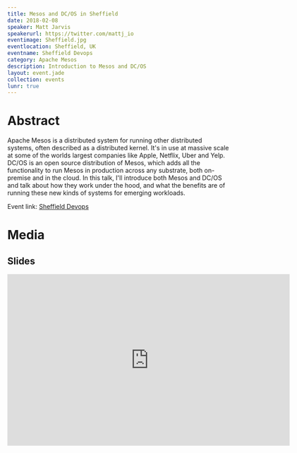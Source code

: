 ```yaml
---
title: Mesos and DC/OS in Sheffield
date: 2018-02-08
speaker: Matt Jarvis
speakerurl: https://twitter.com/mattj_io
eventimage: Sheffield.jpg
eventlocation: Sheffield, UK
eventname: Sheffield Devops
category: Apache Mesos
description: Introduction to Mesos and DC/OS
layout: event.jade
collection: events
lunr: true
---
```


# Abstract

Apache Mesos is a distributed system for running other distributed systems, often described as a distributed kernel. It's in use at massive scale at some of the worlds largest companies like Apple, Netflix, Uber and Yelp. DC/OS is an open source distribution of Mesos, which adds all the functionality to run Mesos in production across any substrate, both on-premise and in the cloud. In this talk, I'll introduce both Mesos and DC/OS and talk about how they work under the hood, and what the benefits are of running these new kinds of systems for emerging workloads. 

Event link: <a href="https://www.sheffielddevops.org.uk/sheffield-devops-february-2018-meetup/">Sheffield Devops</a>

# Media
## Slides

<iframe src="https://docs.google.com/presentation/d/1eyL49biDDh8wkCd_zr0xwh7qGALPUwYAOiwu8zjMT7U/embed?start=false&loop=false&delayms=3000" frameborder="0" width="640" height="389" allowfullscreen="true" mozallowfullscreen="true" webkitallowfullscreen="true"></iframe>
